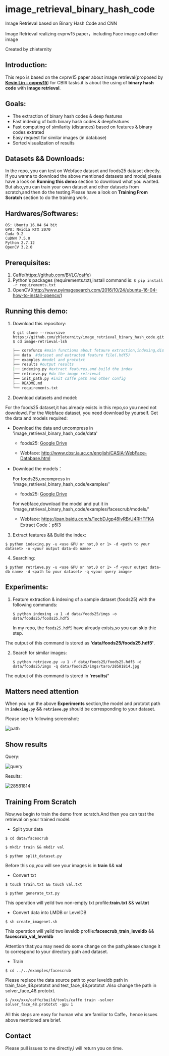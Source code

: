# image_retrieval_binary_hash_code
Image Retrieval based on Binary Hash Code and CNN

Image Retrieval realizing cvprw15 paper，including Face image and other image

Created by zhleternity

## Introduction:

This repo is based on the cvprw15 paper about image retrieval(proposed by [**Kevin Lin - cvprw15**](https://github.com/kevinlin311tw/caffe-cvprw15)) for CBIR tasks.it is about the using of **binary hash code** with **image retrieval**.

## Goals:

  * The extraction of binary hash codes & deep features
  * Fast indexing of both binary hash codes & deepfeatures
  * Fast computing of similarity (distances) based on features & binary codes extrated
  * Easy request for similar images (in database)
  * Sorted visualization of results

## Datasets && Downloads:

In the repo, you can test on Webface dataset and foods25 dataset directly. If you wanna to download the above mentioned datasets and model,please have a look on **Running this demo** section to downlowd what you wanted.
But also,you can train your own dataset and other datasets from scratch,and then do the testing.Please have a look on **Training From Scratch** section to do the training work.

## Hardwares/Softwares:
    OS: Ubuntu 16.04 64 bit
    GPU: Nvidia RTX 2070
    Cuda 9.2
    CuDNN 7.5.0
    Python 2.7.12
    OpenCV 3.2.0
    
## Prerequisites:

  1. Caffe(https://github.com/BVLC/caffe)
  2. Python's packages (requirements.txt),install command is: ```$ pip install -r requirements.txt```
  3. OpenCV((http://www.pyimagesearch.com/2016/10/24/ubuntu-16-04-how-to-install-opencv/)

## Running this demo:

1. Download this repository:

    ```
    $ git clone --recursive https://github.com/zhleternity/image_retrieval_binary_hash_code.git
    $ cd image-retrieval-lsh
    ```
    
    ```sh
    ├── corefuncs #main functions about fetaure extraction,indexing,distances,and results showing
    ├── data  #dataset and extracted feature file(.hdf5)
    ├── examples #model and prototxt
    ├── results #output results
    |── indexing.py #extract features,and build the index
    ├── retrieve.py #do the image retrieval
    ├── init_path.py #init caffe path and other config
    ├── README.md
    └── requirements.txt
    ```
  
2. Download datasets and model:

For the foods25 dataset,it has already exists in this repo,so you need not downlowd.
For the Webface dataset, you need download by yourself.
Get the data and models required:

- Download the data and uncompress in 'image_retrieval_binary_hash_code/data'

  * foods25: [Google Drive](https://drive.google.com/open?id=0B_Rjj_NgCayPRExDYkNKTWF1bjQ)
  
  * Webface: http://www.cbsr.ia.ac.cn/english/CASIA-WebFace-Database.html
  
- Download the models：

  For foods25,uncompress in 'image_retrieval_binary_hash_code/examples/'
  
  * foods25: [Google Drive](https://drive.google.com/open?id=0B_Rjj_NgCayPcC1kNXlRWmRWY2M)
  
  For webface,download the model and put it in 'image_retrieval_binary_hash_code/examples/facescrub/models/'
  
  * Webface: https://pan.baidu.com/s/1ecbDJgp48IvRBrU4RHTFKA Extract Code：p5l3 

  
3. Extract features && Build the index:

```
$ python indexing.py -u <use GPU or not,0 or 1> -d <path to your dataset> -o <your output data-db name>
```

4. Searching:

```
$ python retrieve.py -u <use GPU or not,0 or 1> -f <your output data-db name> -d <path to your dataset> -q <your query image>
```
    
## Experiments:

1. Feature extraction & indexing of a sample dataset (foods25) with the following commands:
    
    ```
    $ python indexing -u 1 -d data/foods25/imgs -o data/foods25/foods25.hdf5
    ```
    In my repo, the `foods25.hdf5` have already exists,so you can skip thie step.
  
  The output of this command is stored as **'data/foods25/foods25.hdf5'**.
  
2. Search for similar images:

    ```
    $ python retrieve.py -u 1 -f data/foods25/foods25.hdf5 -d data/foods25/imgs -q data/foods25/imgs/taro/28581814.jpg
    ```
  
  The output of this command is stored in **'results/'**
  
## Matters need attention

When you run the above **Experiments** section,the model and prototxt path in **`indexing.py`** && **`retrieve.py`** should be corresponding to your dataset.

Please see th following screenshot:

![path](demo/path.jpg)

## Show results

Query:

![query](results/query.jpg)

Results:

![28581814](results/28581814.jpg)

## Training From Scratch

Now,we begin to train the demo from scratch.And then you can test the retrieval on your trained model.

- Split your data

```
$ cd data/facescrub

$ mkdir train && mkdir val

$ python split_dataset.py
```
Before this op,you will see your images is in **train** && **val**

- Convert txt

```
$ touch train.txt && touch val.txt

$ python generate_txt.py
```
This operation will yeild two non-empty txt profile:**train.txt** && **val.txt**

- Convert data into LMDB or LevelDB

```
$ sh create_imagenet.sh
```
This operation will yeild two leveldb profile:**facescrub_train_leveldb** && **facescrub_val_leveldb**

Attention that:you may need do some change on the path,please change it to correspond to your directory path and dataset.

- Train

```
$ cd ../../examples/facescrub
```
Please replace the data source path to your leveldb path in train_face_48.prototxt and test_face_48.prototxt .Also change the path in solver_face_48.prototxt.
```
$ /xxx/xxx/caffe/build/tools/caffe train -solver solver_face_48.prototxt -gpu 1
```
All this steps are easy for human who are familiar to Caffe，hence issues above mentioned are brief.

## Contact
Please pull issues to me directly,i will return you on time.

